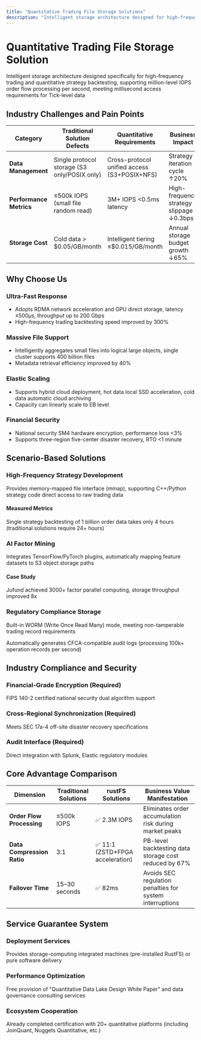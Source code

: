 ```yaml
---
title: "Quantitative Trading File Storage Solutions"
description: "Intelligent storage architecture designed for high-frequency trading and quantitative strategy backtesting, supporting millions of IOPS per second for order flow processing."
---
```


# Quantitative Trading File Storage Solution

Intelligent storage architecture designed specifically for high-frequency trading and quantitative strategy backtesting, supporting million-level IOPS order flow processing per second, meeting millisecond access requirements for Tick-level data

## Industry Challenges and Pain Points

| Category | Traditional Solution Defects | Quantitative Requirements | Business Impact |
|------|-------------|----------|----------|
| **Data Management** | Single protocol storage (S3 only/POSIX only) | Cross-protocol unified access (S3+POSIX+NFS) | Strategy iteration cycle ↑20% |
| **Performance Metrics** | ≤500k IOPS (small file random read) | 3M+ IOPS <0.5ms latency | High-frequency strategy slippage ↓0.3bps |
| **Storage Cost** | Cold data > $0.05/GB/month | Intelligent tiering ≤$0.015/GB/month | Annual storage budget growth ↓65% |

## Why Choose Us

### Ultra-Fast Response

- Adopts RDMA network acceleration and GPU direct storage, latency ≤500μs, throughput up to 200 Gbps
- High-frequency trading backtesting speed improved by 300%

### Massive File Support

- Intelligently aggregates small files into logical large objects, single cluster supports 400 billion files
- Metadata retrieval efficiency improved by 40%

### Elastic Scaling

- Supports hybrid cloud deployment, hot data local SSD acceleration, cold data automatic cloud archiving
- Capacity can linearly scale to EB level

### Financial Security

- National security SM4 hardware encryption, performance loss <3%
- Supports three-region five-center disaster recovery, RTO <1 minute

## Scenario-Based Solutions

### High-Frequency Strategy Development

Provides memory-mapped file interface (mmap), supporting C++/Python strategy code direct access to raw trading data

#### Measured Metrics

Single strategy backtesting of 1 billion order data takes only 4 hours (traditional solutions require 24+ hours)

### AI Factor Mining

Integrates TensorFlow/PyTorch plugins, automatically mapping feature datasets to S3 object storage paths

#### Case Study

Jufund achieved 3000+ factor parallel computing, storage throughput improved 8x

### Regulatory Compliance Storage

Built-in WORM (Write Once Read Many) mode, meeting non-tamperable trading record requirements

Automatically generates CFCA-compatible audit logs (processing 100k+ operation records per second)

## Industry Compliance and Security

### Financial-Grade Encryption **(Required)**

FIPS 140-2 certified national security dual algorithm support

### Cross-Regional Synchronization **(Required)**

Meets SEC 17a-4 off-site disaster recovery specifications

### Audit Interface **(Required)**

Direct integration with Splunk, Elastic regulatory modules

## Core Advantage Comparison

| Dimension | Traditional Solutions | rustFS Solutions | Business Value Manifestation |
|------|----------|------------|--------------|
| **Order Flow Processing** | ≤500k IOPS | ✅ 2.3M IOPS | Eliminates order accumulation risk during market peaks |
| **Data Compression Ratio** | 3:1 | ✅ 11:1 (ZSTD+FPGA acceleration) | PB-level backtesting data storage cost reduced by 67% |
| **Failover Time** | 15–30 seconds | ✅ 82ms | Avoids SEC regulation penalties for system interruptions |

## Service Guarantee System

### Deployment Services

Provides storage-computing integrated machines (pre-installed RustFS) or pure software delivery

### Performance Optimization

Free provision of "Quantitative Data Lake Design White Paper" and data governance consulting services

### Ecosystem Cooperation

Already completed certification with 20+ quantitative platforms (including JoinQuant, Nuggets Quantitative, etc.)
